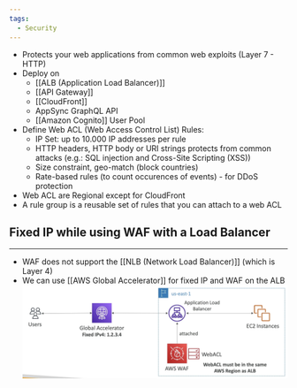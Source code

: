 ```yaml
---
tags:
  - Security
---
```

- Protects your web applications from common web exploits (Layer 7 - HTTP)
- Deploy on
	- [[ALB (Application Load Balancer)]]
	- [[API Gateway]]
	- [[CloudFront]]
	- AppSync GraphQL API
	- [[Amazon Cognito]] User Pool
- Define Web ACL (Web Access Control List) Rules:
	- IP Set: up to 10.000 IP addresses per rule
	- HTTP headers, HTTP body or URI strings protects from common attacks (e.g.: SQL injection and Cross-Site Scripting (XSS))
	- Size constraint, geo-match (block countries)
	- Rate-based rules (to count occurences of events) - for DDoS protection
- Web ACL are Regional except for CloudFront
- A rule group is a reusable set of rules that you can attach to a web ACL

## Fixed IP while using WAF with a Load Balancer
---
- WAF does not support the [[NLB (Network Load Balancer)]] (which is Layer 4)
- We can use [[AWS Global Accelerator]] for fixed IP and WAF on the ALB
![waf_alb.png](./Images/waf_alb.png)